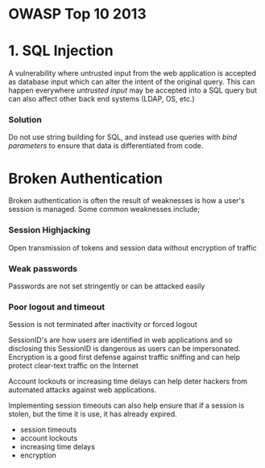 # OWASP Top 10 2013

# 1. SQL Injection
A vulnerability where untrusted input from the web application is accepted as database input which can alter the intent of the original query. This can happen everywhere _untrusted input_ may be accepted into a SQL query but can also affect other back end systems (LDAP, OS, etc.)

### Solution
Do not use string building for SQL, and instead use queries with _bind parameters_ to ensure that data is differentiated from code.

# Broken Authentication
Broken authentication is often the result of weaknesses is how a user's session is managed. Some common weaknesses include;

### Session Highjacking
Open transmission of tokens and session data without encryption of traffic

### Weak passwords
Passwords are not set stringently or can be attacked easily

### Poor logout and timeout
Session is not terminated after inactivity or forced logout

SessionID's are how users are identified in web applications and so disclosing this SessionID is dangerous as users can be impersonated. Encryption is a good first defense against traffic sniffing and can help protect clear-text traffic on the Internet

Account lockouts or increasing time delays can help deter hackers from automated attacks against web applications.

Implementing session timeouts can also help ensure that if a session is stolen, but the time it is use, it has already expired.

- session timeouts
- account lockouts
- increasing time delays
- encryption
